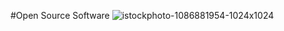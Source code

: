 #Open Source Software
![istockphoto-1086881954-1024x1024](https://user-images.githubusercontent.com/114238252/193720470-1215a040-5ead-4258-bd15-3105a42027bc.jpg)
